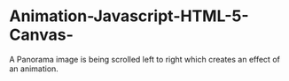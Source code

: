 # Animation-Javascript-HTML-5-Canvas-
A Panorama image is being scrolled left to right which creates an effect of an animation.
